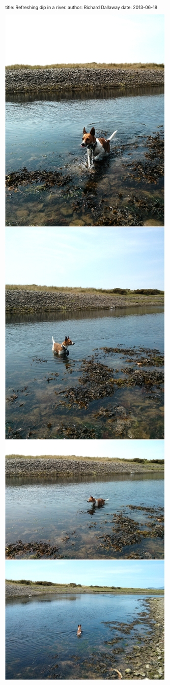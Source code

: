 
title: Refreshing dip in a river.
author: Richard Dallaway
date: 2013-06-18

<div><a href="/media/IMG_20130618_133713.JPG"><img src="/media/IMG_20130618_133713.JPG.500.JPG" width="500" height="667"/></a></div><div><a href="/media/IMG_20130618_124155.jpg"><img src="/media/IMG_20130618_124155.jpg.500.jpg" width="500" height="667"/></a></div><div><a href="/media/IMG_20130618_124149.jpg"><img src="/media/IMG_20130618_124149.jpg.500.jpg" width="500" height="375"/></a></div><div><a href="/media/IMG_20130618_124139.jpg"><img src="/media/IMG_20130618_124139.jpg.500.jpg" width="500" height="375"/></a></div>


     
    